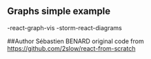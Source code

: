 ## Graphs simple example
-react-graph-vis
-storm-react-diagrams

##Author
Sébastien BENARD
original code from https://github.com/2slow/react-from-scratch